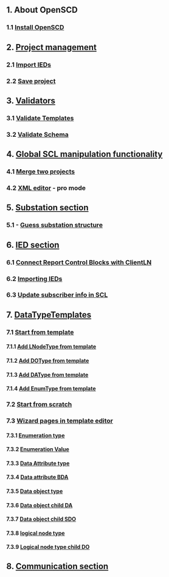 ## 1. About OpenSCD
### 1.1 [Install OpenSCD](https://github.com/openscd/open-scd/wiki/Install-OpenSCD)

## 2. [Project management](https://github.com/openscd/open-scd/wiki/Project-workflow)
### 2.1 [Import IEDs](https://github.com/openscd/open-scd/wiki/Import-IEDs)
### 2.2 [Save project](https://github.com/openscd/open-scd/wiki/Save-project)

## 3. [Validators](https://github.com/openscd/open-scd/wiki/Validators)
### 3.1 [Validate Templates](https://github.com/openscd/open-scd/wiki/Validate-template)
### 3.2 [Validate Schema](https://github.com/openscd/open-scd/wiki/Validate-schema)

## 4. [Global SCL manipulation functionality](https://github.com/openscd/open-scd/wiki/Global-SCL-manipulation)
### 4.1 [Merge two projects](https://github.com/openscd/open-scd/wiki/Merge-functionality)
### 4.2 [XML editor](https://github.com/openscd/open-scd/wiki/XML-code-editor) - **pro mode**

## 5. [Substation section](https://github.com/openscd/open-scd/wiki/Substation)
### 5.1 - [Guess substation structure](https://github.com/openscd/open-scd/wiki/Guess-substation-structure)

## 6. [IED section](https://github.com/openscd/open-scd/wiki/IED)
### 6.1 [Connect Report Control Blocks with ClientLN](https://github.com/openscd/open-scd/wiki/ClientLN)
### 6.2 [Importing IEDs](https://github.com/openscd/open-scd/wiki/Import-IEDs)
### 6.3 [Update subscriber info in SCL](https://github.com/openscd/open-scd/wiki/Update-subscriber-info)

## 7. [DataTypeTemplates](https://github.com/openscd/open-scd/wiki/DataTypeTemplates)
### 7.1 [Start from template](https://github.com/openscd/open-scd/wiki/Start-from-template)
#### 7.1.1 [Add LNodeType from template](https://github.com/openscd/open-scd/wiki/Add-LNodeType-from-templates)
#### 7.1.2 [Add DOType from template](https://github.com/openscd/open-scd/wiki/Add-DOType-from-templates)
#### 7.1.3 [Add DAType from template](https://github.com/openscd/open-scd/wiki/Add-DAType-from-templates)
#### 7.1.4 [Add EnumType from template](https://github.com/openscd/open-scd/wiki/Add-EnumType-from-templates)
### 7.2 [Start from scratch](https://github.com/openscd/open-scd/wiki/Start-from-scratch)
### 7.3 [Wizard pages in template editor](https://github.com/openscd/open-scd/wiki/All-template-editor-wizards)
#### 7.3.1 [Enumeration type](https://github.com/openscd/open-scd/wiki/Enumeration-EnumType)
#### 7.3.2 [Enumeration Value](https://github.com/openscd/open-scd/wiki/Enumeration-EnumVal)
#### 7.3.3 [Data Attribute type](https://github.com/openscd/open-scd/wiki/Data-attribute-type-DAType)
#### 7.3.4 [Data attribute BDA](https://github.com/openscd/open-scd/wiki/Data-attribute-type-child-BDA)
#### 7.3.5 [Data object type ](https://github.com/openscd/open-scd/wiki/Data-object-type-DOType)
#### 7.3.6 [Data object child DA](https://github.com/openscd/open-scd/wiki/Data-object-type-child-DA)
#### 7.3.7 [Data object child SDO](https://github.com/openscd/open-scd/wiki/Data-object-type-child-SDO)
#### 7.3.8 [logical node type](https://github.com/openscd/open-scd/wiki/Logical-node-type-LNodeType)
#### 7.3.9 [Logical node type child DO](https://github.com/openscd/open-scd/wiki/Logical-node-type-child-DO)

## 8. [Communication section](https://github.com/openscd/open-scd/wiki/Comminication)

